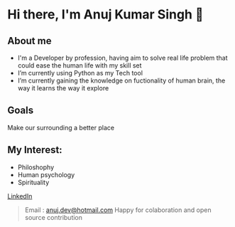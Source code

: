 # Hi there, I'm Anuj Kumar Singh  👋

## About me 
- I'm a Developer by profession, having aim to solve real life problem that could ease the human life with my skill set
- I’m currently using Python as my Tech tool
- I’m currently gaining the knowledge on fuctionality of human brain, the way it learns the way it explore 

## Goals
Make our surrounding a better place 

## My Interest:
- Philoshophy 
- Human psychology
- Spirituality

<a href="https://www.linkedin.com/in/anuj-singh-204345152/"> LinkedIn </a>

> Email : anuj.dev@hotmail.com
> Happy for colaboration and open source contribution 



